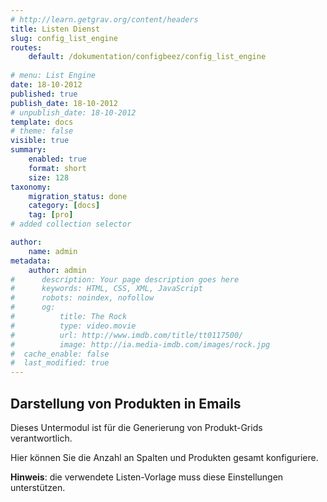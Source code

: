 ```yaml
---
# http://learn.getgrav.org/content/headers
title: Listen Dienst
slug: config_list_engine
routes:
    default: /dokumentation/configbeez/config_list_engine
    
# menu: List Engine
date: 18-10-2012
published: true
publish_date: 18-10-2012
# unpublish_date: 18-10-2012
template: docs
# theme: false
visible: true
summary:
    enabled: true
    format: short
    size: 128
taxonomy:
    migration_status: done
    category: [docs]
    tag: [pro]
# added collection selector

author:
    name: admin
metadata:
    author: admin
#      description: Your page description goes here
#      keywords: HTML, CSS, XML, JavaScript
#      robots: noindex, nofollow
#      og:
#          title: The Rock
#          type: video.movie
#          url: http://www.imdb.com/title/tt0117500/
#          image: http://ia.media-imdb.com/images/rock.jpg
#  cache_enable: false
#  last_modified: true
---
```



## Darstellung von Produkten in Emails

Dieses Untermodul ist für die Generierung von Produkt-Grids verantwortlich.

Hier können Sie die Anzahl an Spalten und Produkten gesamt konfiguriere. 

**Hinweis**: die verwendete Listen-Vorlage muss diese Einstellungen unterstützen.
